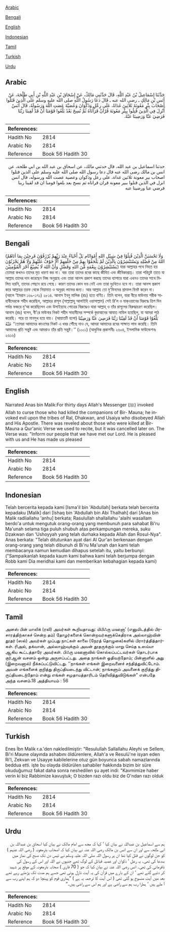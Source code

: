 [Arabic](#arabic)

[Bengali](#bengali)

[English](#english)

[Indonesian](#indonesian)

[Tamil](#tamil)

[Turkish](#turkish)

[Urdu](#urdu)

## Arabic


<div dir="rtl" lang="ar" style={{fontSize:'larger',backgroundColor:'#f8f9fa',padding:20}}>
حَدَّثَنَا إِسْمَاعِيلُ بْنُ عَبْدِ اللَّهِ، قَالَ حَدَّثَنِي مَالِكٌ، عَنْ إِسْحَاقَ بْنِ عَبْدِ اللَّهِ بْنِ أَبِي طَلْحَةَ، عَنْ أَنَسِ بْنِ مَالِكٍ ـ رضى الله عنه ـ قَالَ دَعَا رَسُولُ اللَّهِ صلى الله عليه وسلم عَلَى الَّذِينَ قَتَلُوا أَصْحَابَ بِئْرِ مَعُونَةَ ثَلاَثِينَ غَدَاةً، عَلَى رِعْلٍ وَذَكْوَانَ وَعُصَيَّةَ عَصَتِ اللَّهَ وَرَسُولَهُ، قَالَ أَنَسٌ أُنْزِلَ فِي الَّذِينَ قُتِلُوا بِبِئْرِ مَعُونَةَ قُرْآنٌ قَرَأْنَاهُ ثُمَّ نُسِخَ بَعْدُ بَلِّغُوا قَوْمَنَا أَنْ قَدْ لَقِينَا رَبَّنَا فَرَضِيَ عَنَّا وَرَضِينَا عَنْهُ‏.‏
</div>
<div style={{backgroundColor:'#f8f9fa',padding:20, marginBottom: 10}}><table> <thead> <tr> <th>References:</th> <th></th> </tr> </thead> <tbody><tr><td>Hadith No</td><td>2814</td></tr><tr><td>Arabic No</td><td>2814</td></tr><tr><td>Reference</td><td>Book 56 Hadith 30</td></tr></tbody></table></div>


<div dir="rtl" lang="ar" style={{fontSize:'larger',backgroundColor:'#f8f9fa',padding:20}}>
حدثنا اسماعيل بن عبد الله، قال حدثني مالك، عن اسحاق بن عبد الله بن ابي طلحة، عن انس بن مالك رضى الله عنه قال دعا رسول الله صلى الله عليه وسلم على الذين قتلوا اصحاب بير معونة ثلاثين غداة، على رعل وذكوان وعصية عصت الله ورسوله، قال انس انزل في الذين قتلوا ببير معونة قران قراناه ثم نسخ بعد بلغوا قومنا ان قد لقينا ربنا فرضي عنا ورضينا عنه
</div>
<div style={{backgroundColor:'#f8f9fa',padding:20, marginBottom: 10}}><table> <thead> <tr> <th>References:</th> <th></th> </tr> </thead> <tbody><tr><td>Hadith No</td><td>2814</td></tr><tr><td>Arabic No</td><td>2814</td></tr><tr><td>Reference</td><td>Book 56 Hadith 30</td></tr></tbody></table></div>

## Bengali


<div dir="ltr" lang="bn" style={{fontSize:'larger',backgroundColor:'#f8f9fa',padding:20}}>
(وَلَا تَحْسَبَنَّ الَّذِيْنَ قُتِلُوْا فِيْ سَبِيْلِ اللهِ أَمْوَاتًام بَلْ أَحْيَاءٌ عِنْدَ رَبِّهِمْ يُرْزَقُوْنَ فَرِحِيْنَ بِمَا اٰتَاهُمْ اللهُ مِنْ فَضْلِهِ وَيَسْتَبْشِرُوْنَ بِالَّذِيْنَ لَمْ يَلْحَقُوْا بِهِمْ مِنْ خَلْفِهِمْ أَلَّا خَوْفٌ عَلَيْهِمْ وَلَا هُمْ يَحْزَنُوْنَ يَسْتَبْشِرُوْنَ بِنِعْمَةٍ مِّنَ اللهِ وَفَضْلٍ وَأَنَّ اللهَ لَا يُضِيْعُ أَجْرَ الْمُؤْمِنِيْنَ) যারা আল্লাহর পথে নিহত হয় তোমরা কখনও তাদের মৃত ধারণা কর না। বরং তারা তাদের রবের কাছে জীবিত এবং জীবিকাপ্রাপ্ত। তারা পরিতুষ্ট তাতে যা আল্লাহ তাদের দান করেছেন নিজ অনুগ্রহে এবং তারা আনন্দ প্রকাশ করছে তাদের ব্যাপারে যারা এখনও তাদের সাথে মিলিত হয়নি, তাদের পেছনে রয়ে গেছে। কারণ তাদের কোন ভয় নেই এবং তারা দুঃখিতও হবে না। তারা আনন্দ প্রকাশ করে আল্লাহর তরফ থেকে নিয়ামাত ও অনুগ্রহ লাভের জন্য। আর আল্লাহ তো মু’মিনদের শ্রমফল বিনষ্ট করেন না। (আলে ‘ইমরান ১৬৯-১৭১) ২৮১৪. আনাস ইবনু মালিক (রাঃ) হতে বর্ণিত। তিনি বলেন, যারা বীরে মাউনায় শরীক সাহাবীদেরকে শহীদ করেছিল, আল্লাহর রাসূল (সাল্লাল্লাহু আলাইহি ওয়াসাল্লাম) সেই রি’ল ও যাক্ওয়ানের বিরুদ্ধে ত্রিশ দিন পর্যন্ত ফজরে দু‘আ করেছিলেন এবং উসাইয়্যাহ গোত্রের বিরুদ্ধেও যারা আল্লাহ্ ও তাঁর রাসূলের বিরুদ্ধাচরণ করেছিল। আনাস (রাঃ) বলেন, বী’রে মাউনার নিকট শহীদ সাহাবীদের সম্পর্কে কুরআনের আযাত নাযিল হয়েছিল, যা আমরা পাঠ করেছি। পরে তা মানসুখ হয়ে যায়। (আয়াতটি হলো) بَلِّغُوْا قَوْمَنَا أَنْ قَدْ لَقِيْنَا رَبَّنَا فَرَضِيَ عَنَّا وَرَضِيْنَا عَنْهُ ‘‘তোমরা আমাদের কাওমের নিকট এ খবর পৌঁছে দাও যে, আমরা আমাদের রবের সাক্ষাত লাভ করেছি। তিনি আমাদের প্রতি সন্তুষ্ট এবং আমরাও তাঁর প্রতি সন্তুষ্ট।’’ (১০০১) (আধুনিক প্রকাশনীঃ ২৬০৪, ইসলামিক ফাউন্ডেশনঃ ২৬১৬)
</div>
<div style={{backgroundColor:'#f8f9fa',padding:20, marginBottom: 10}}><table> <thead> <tr> <th>References:</th> <th></th> </tr> </thead> <tbody><tr><td>Hadith No</td><td>2814</td></tr><tr><td>Arabic No</td><td>2814</td></tr><tr><td>Reference</td><td>Book 56 Hadith 30</td></tr></tbody></table></div>

## English


<div dir="ltr" lang="en" style={{fontSize:'larger',backgroundColor:'#f8f9fa',padding:20}}>
Narrated Anas bin Malik:For thirty days Allah's Messenger (ﷺ) invoked Allah to curse those who had killed the companions of Bir- Mauna; he invoked evil upon the tribes of Ral, Dhakwan, and Usaiya who disobeyed Allah and His Apostle. There was reveled about those who were killed at Bir-Mauna a Qur'anic Verse we used to recite, but it was cancelled later on. The Verse was: "Inform our people that we have met our Lord. He is pleased with us and He has made us pleased
</div>
<div style={{backgroundColor:'#f8f9fa',padding:20, marginBottom: 10}}><table> <thead> <tr> <th>References:</th> <th></th> </tr> </thead> <tbody><tr><td>Hadith No</td><td>2814</td></tr><tr><td>Arabic No</td><td>2814</td></tr><tr><td>Reference</td><td>Book 56 Hadith 30</td></tr></tbody></table></div>

## Indonesian


<div dir="ltr" lang="id" style={{fontSize:'larger',backgroundColor:'#f8f9fa',padding:20}}>
Telah bercerita kepada kami [Isma'il bin 'Abdullah] berkata telah bercerita kepadaku [Malik] dari [Ishaq bin 'Abdullah bin Abi Thalhah] dari [Anas bin Malik radliallahu 'anhu] berkata; Rasulullah shallallahu 'alaihi wasallam berdo'a untuk mengutuk orang-orang yang membunuh para sahabat Bi'ru Ma'unah selama tiga puluh shubuh atas perkampungan mereka, suku Dzakwan dan 'Ushoyyah yang telah durhaka kepada Allah dan Rosul-Nya". Anas berkata: "Telah ditutunkan ayat dari Al Qur'an berkenaan dengan orang-orang yang telah dibunuh di Bi'ru Ma'unah dan kami telah membacanya namun kemudian dihapus setelah itu, yaitu berbunyi: ("Sampaikanlah kepada kaum kami bahwa kami telah berjumpa dengan Robb kami Dia meridhai kami dan memberikan kebahagian kepada kami)
</div>
<div style={{backgroundColor:'#f8f9fa',padding:20, marginBottom: 10}}><table> <thead> <tr> <th>References:</th> <th></th> </tr> </thead> <tbody><tr><td>Hadith No</td><td>2814</td></tr><tr><td>Arabic No</td><td>2814</td></tr><tr><td>Reference</td><td>Book 56 Hadith 30</td></tr></tbody></table></div>

## Tamil


<div dir="ltr" lang="ta" style={{fontSize:'larger',backgroundColor:'#f8f9fa',padding:20}}>
அனஸ் பின் மாலிக் (ரலி) அவர்கள் கூறியதாவது: யிபிஃரு மஊனா’ (எனுமிடத்தில் பிரசாரத்திற்காகச் சென்ற தம்) தோழர்களைக் கொன்றவர்களுக்கெதிராக அல்லாஹ்வின் தூதர் (ஸல்) அவர்கள் முப்பது நாட்கள் காலை (நேரத் தொழுகை)களில் பிரார்த்தித்தார்கள். ரிஅல், தக்வான், அல்லாஹ்வுக்கும் அவன் தூதருக்கும் மாறு செய்த உஸய்யா ஆகிய கூட்டத்தாரே அவர்கள். பிஃரு மஊனாவில் கொல்லப்பட்டவர்கள் தொடர்பாக குர்ஆன் வசனம் ஒன்று அருளப்பட்டது. அதை நாங்கள் ஓதிவந்தோம்; பின்னாளில் அது (இறைவனால்) நீக்கப்பட்டுவிட்டது. ‘‘நாங்கள் எங்கள் இறைவனைச் சந்தித்துவிட்டோம். அவன் எங்களைக் குறித்து திருப்தியடைந்து விட்டான்; நாங்களும் அவனைக் குறித்து திருப்தியடைந்தோம் என்று எங்கள் சமுதாயத்தாரிடம் தெரிவித்துவிடுங்கள்” என்பதே அந்த வசனம்.18 அத்தியாயம் : 56
</div>
<div style={{backgroundColor:'#f8f9fa',padding:20, marginBottom: 10}}><table> <thead> <tr> <th>References:</th> <th></th> </tr> </thead> <tbody><tr><td>Hadith No</td><td>2814</td></tr><tr><td>Arabic No</td><td>2814</td></tr><tr><td>Reference</td><td>Book 56 Hadith 30</td></tr></tbody></table></div>

## Turkish


<div dir="ltr" lang="tr" style={{fontSize:'larger',backgroundColor:'#f8f9fa',padding:20}}>
Enes İbn Malik r.a.'den nakledilmiştir: "Resulullah Sallallahu Aleyhi ve Sellem, Bi'ri Maune olayında ashabını öldürenlere, Allah'a ve Resulü'ne isyan eden Ri'l, Zekvan ve Usayye kabilelerine otuz gün boyunca sabah namazlarında beddua etti. işte bu olayda öldürülen sahabiler hakkında bizim bir süre okuduğumuz fakat daha sonra neshedilen şu ayet indi: "Kavmimize haber verin ki biz Rabbimize kavuştuk; O bizden razı oldu biz de O'ndan razı olduk
</div>
<div style={{backgroundColor:'#f8f9fa',padding:20, marginBottom: 10}}><table> <thead> <tr> <th>References:</th> <th></th> </tr> </thead> <tbody><tr><td>Hadith No</td><td>2814</td></tr><tr><td>Arabic No</td><td>2814</td></tr><tr><td>Reference</td><td>Book 56 Hadith 30</td></tr></tbody></table></div>

## Urdu


<div dir="rtl" lang="ur" style={{fontSize:'larger',backgroundColor:'#f8f9fa',padding:20}}>
ہم سے اسماعیل بن عبداللہ نے بیان کیا ‘ کہا کہ مجھ سے امام مالک نے بیان کیا اسحاق بن عبداللہ بن ابی طلحہ سے اور ان سے انس بن مالک رضی اللہ عنہ نے بیان کیا کہ اصحاب بئرمعونہ ( رضی اللہ عنہم ) کو جن لوگوں نے قتل کیا تھا ان پر رسول اللہ صلی اللہ علیہ وسلم نے تیس دن تک صبح کی نماز میں بددعا کی تھی۔ یہ رعل ‘ ذکوان اور عصیہ قبائل کے لوگ تھے جنہوں نے اللہ اور اس کے رسول کی نافرمانی کی تھی۔ انس رضی اللہ عنہ نے بیان کیا کہ جو ( 70 قاری ) صحابہ بئرمعونہ کے موقع پر شہید کر دئیے گئے تھے ‘ ان کے بارے میں قرآن کی یہ آیت نازل ہوئی تھی جسے ہم مدت تک پڑھتے رہے تھے بعد میں آیت منسوخ ہو گئی تھی ( اس آیت کا ترجمہ یہ ہے ) ”ہماری قوم کو پہنچا دو کہ ہم اپنے رب سے آ ملے ہیں ‘ ہمارا رب ہم سے راضی ہے اور ہم اس سے راضی ہیں۔“
</div>
<div style={{backgroundColor:'#f8f9fa',padding:20, marginBottom: 10}}><table> <thead> <tr> <th>References:</th> <th></th> </tr> </thead> <tbody><tr><td>Hadith No</td><td>2814</td></tr><tr><td>Arabic No</td><td>2814</td></tr><tr><td>Reference</td><td>Book 56 Hadith 30</td></tr></tbody></table></div>